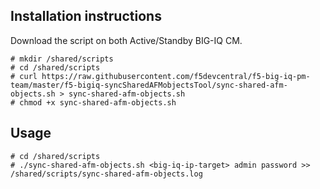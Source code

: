 Installation instructions
-------------------------

Download the script on both Active/Standby BIG-IQ CM.

```
# mkdir /shared/scripts
# cd /shared/scripts
# curl https://raw.githubusercontent.com/f5devcentral/f5-big-iq-pm-team/master/f5-bigiq-syncSharedAFMobjectsTool/sync-shared-afm-objects.sh > sync-shared-afm-objects.sh
# chmod +x sync-shared-afm-objects.sh
```

Usage
-----

```
# cd /shared/scripts
# ./sync-shared-afm-objects.sh <big-iq-ip-target> admin password >> /shared/scripts/sync-shared-afm-objects.log
```
